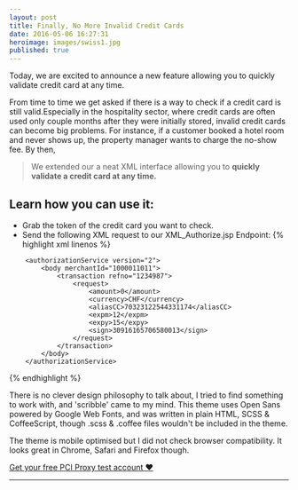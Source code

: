 ```yaml
---
layout: post
title: Finally, No More Invalid Credit Cards
date: 2016-05-06 16:27:31
heroimage: images/swiss1.jpg
published: true
---
```


Today, we are excited to announce a new feature allowing you to quickly validate credit card at any time.

From time to time we get asked if there is a way to check if a credit card is still valid.Especially in the hospitality sector, where credit cards are often used only couple months after they were initially stored, invalid credit cards can become big problems. For instance, if a customer booked a hotel room and never shows up, the property manager wants to charge the no-show fee. By then,

> We extended our a neat XML interface allowing you to **quickly validate a credit card at any time.**


Learn how you can use it:
---

* Grab the token of the credit card you want to check.
* Send the following XML request to our XML_Authorize.jsp Endpoint:
{% highlight xml linenos %}
<?xml version="1.0" encoding="UTF-8" ?>
        <authorizationService version="2">
            <body merchantId="1000011011">
                <transaction refno="1234987">
                    <request>
                        <amount>0</amount>
                        <currency>CHF</currency>
                        <aliasCC>70323122544331174</aliasCC>
                        <expm>12</expm>
                        <expy>15</expy>
                        <sign>30916165706580013</sign>
                    </request>
                </transaction>
            </body>
        </authorizationService>
{% endhighlight %}



There is no clever design philosophy to talk about, I tried to find something to work with, and 'scribble' came to my mind. This theme uses Open Sans powered by Google Web Fonts, and was written in plain HTML, SCSS & CoffeeScript, though .scss & .coffee files wouldn't be included in the theme.

The theme is mobile optimised but I did not check browser compatibility. It looks great in Chrome, Safari and Firefox though.

<a href="https://www.pci-proxy.com/#/signup" target="_blank" class="big-button blue">Get your free PCI Proxy test account &hearts;</a>

---
